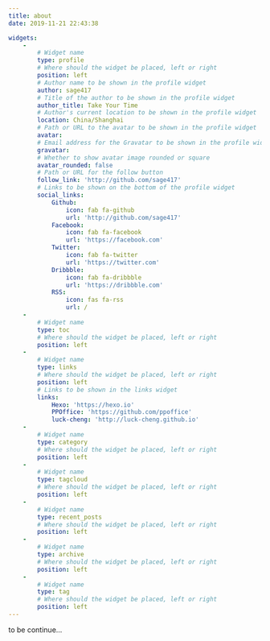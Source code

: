 ```yaml
---
title: about
date: 2019-11-21 22:43:38

widgets:
    -
        # Widget name
        type: profile
        # Where should the widget be placed, left or right
        position: left
        # Author name to be shown in the profile widget
        author: sage417
        # Title of the author to be shown in the profile widget
        author_title: Take Your Time
        # Author's current location to be shown in the profile widget
        location: China/Shanghai
        # Path or URL to the avatar to be shown in the profile widget
        avatar: 
        # Email address for the Gravatar to be shown in the profile widget
        gravatar: 
        # Whether to show avatar image rounded or square
        avatar_rounded: false
        # Path or URL for the follow button
        follow_link: 'http://github.com/sage417'
        # Links to be shown on the bottom of the profile widget
        social_links:
            Github:
                icon: fab fa-github
                url: 'http://github.com/sage417'
            Facebook:
                icon: fab fa-facebook
                url: 'https://facebook.com'
            Twitter:
                icon: fab fa-twitter
                url: 'https://twitter.com'
            Dribbble:
                icon: fab fa-dribbble
                url: 'https://dribbble.com'
            RSS:
                icon: fas fa-rss
                url: /
    -
        # Widget name
        type: toc
        # Where should the widget be placed, left or right
        position: left
    -
        # Widget name
        type: links
        # Where should the widget be placed, left or right
        position: left
        # Links to be shown in the links widget
        links:
            Hexo: 'https://hexo.io'
            PPOffice: 'https://github.com/ppoffice'
            luck-cheng: 'http://luck-cheng.github.io'
    -
        # Widget name
        type: category
        # Where should the widget be placed, left or right
        position: left
    -
        # Widget name
        type: tagcloud
        # Where should the widget be placed, left or right
        position: left
    -
        # Widget name
        type: recent_posts
        # Where should the widget be placed, left or right
        position: left
    -
        # Widget name
        type: archive
        # Where should the widget be placed, left or right
        position: left
    -
        # Widget name
        type: tag
        # Where should the widget be placed, left or right
        position: left
---
```


to be continue...